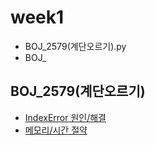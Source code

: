 # week1
+ BOJ_2579(계단오르기).py
+ BOJ_

## BOJ_2579(계단오르기)
+ [IndexError 원인/해결](https://hyunjungc-dev.github.io/2021/04/12/2579%EB%B2%88-%EA%B3%84%EB%8B%A8-%EC%98%A4%EB%A5%B4%EA%B8%B0-IndexError-%ED%95%B4%EA%B2%B0/)
+ [메모리/시간 절약]()